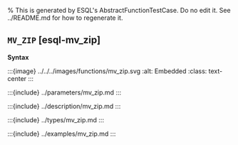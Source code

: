 % This is generated by ESQL's AbstractFunctionTestCase. Do no edit it. See ../README.md for how to regenerate it.

## `MV_ZIP` [esql-mv_zip]

**Syntax**

:::{image} ../../../images/functions/mv_zip.svg
:alt: Embedded
:class: text-center
:::


:::{include} ../parameters/mv_zip.md
:::

:::{include} ../description/mv_zip.md
:::

:::{include} ../types/mv_zip.md
:::

:::{include} ../examples/mv_zip.md
:::
